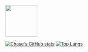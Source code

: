 <img src="https://camo.githubusercontent.com/09c56556366e9e307bb498407c929d871fe6d4013dbb000da6bf8ad0aaa5b445/68747470733a2f2f63646e2e6a7364656c6976722e6e65742f67682f64657669636f6e732f64657669636f6e406c61746573742f69636f6e732f68746d6c352f68746d6c352d706c61696e2e737667" width="100" height="100">

[![Chase's GitHub stats](https://github-readme-stats.vercel.app/api?username=Daelso&show_icons=true&theme=dracula)](https://github.com/Daelso/github-readme-stats)
[![Top Langs](https://github-readme-stats.vercel.app/api/top-langs/?username=Daelso&theme=dracula)](https://github.com/Daelso/github-readme-stats)

